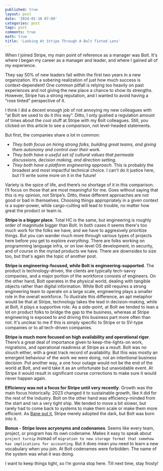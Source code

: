 ```yaml
---
published: true
layout: post
date: '2024-01-16 07:00'
categories: post
tags: post
comments: true
math: true
title: 'Looking At Stripe Through A Bolt Tinted Lens'
---
```

When I joined Stripe, my main point of reference as a manager was Bolt. It's where I began my career as a manager and leader, and where I gained all of my experience. 

They say 50% of new leaders fail within the first two years in a new organization. It’s a sobering realization of just how much success is context-dependent! 
One common pitfall is relying too heavily on past experiences and not giving the new place a chance to show its strengths. 
However, Stripe has a strong reputation, and I wanted to avoid having a “rose tinted” perspective of it.

I think I did a decent enough job of not annoying my new colleagues with “at Bolt we used to do it this way”.
Ditto, I only gushed a regulation amount of times about the cool stuff at Stripe with my Bolt colleagues.
Still, you clicked on this article to see a _comparison_, not level-headed statements.

But first, the companies share *a lot* in common:

- *They both focus on hiring strong folks, building great teams, and giving them autonomy and control over their work.*
- *They both have a useful set of cultural values that permeate discussions, decision making, and direction setting.*
- *They both have a platform engineering approach.* This is probably the broadest and most impactful technical choice. I can't do it justice here, but I'll write some more on it in the future!

Variety is the spice of life, and there’s no shortage of it in this comparison. I’ll focus on those that are most meaningful for me.
Goes without saying that this is my opinion, not Stripe’s. 
Ditto, these different approaches are not good or bad in themselves. Choosing things appropriately in a given context is a super-power, while 
cargo-culting will lead to trouble, no matter how great the product or team is.

**Stripe is a bigger place**. Total HC is the same, but engineering is roughly order of magnitude bigger than Bolt. In both cases it seems there's too much work
for the folks we have, and we have to aggresively prioritize things. But you can wander much more through various types of projects here before you
get to explore _everything_. There are folks working on programming language infra, or on low-level OS development, in security, and of course
in the myriad products we have. There are downsides to size too, but that's again the topic of another post.

**Stripe is engineering-focused, while Bolt is engineering-supported**. The product is technology-driven, the clients are typically tech-savvy companies, and a major portion of the workforce consists of engineers. On the other hand, Bolt operates in the physical world, dealing with tangible objects rather than digital information. While Bolt still requires a strong engineering team to operate on a large scale, engineering plays a smaller role in the overall workforce. To illustrate this difference, an apt metaphor would be that at Stripe, technology takes the lead in decision-making, while at Bolt, it plays a supportive role. As a side-point, at Bolt we tended to lean a lot on product folks to bridge the gap to the business, whereas at Stripe engineering is exposed to and driving this business part more often than not. It's unclear to me if this is simply specific to Stripe or to SV-type companies or to all tech-driven companies.

**Stripe is much more focused on high availability and operational rigor**. There’s a great deal of importance given to keep-the-lights-on work, 
migrations, and operational readiness at Stripe as a result.
Bolt was no slouch either, with a great track record of availability. 
But this was mostly an emergent behaviour of the work we were doing, not an intentional business decision. 
Put another way, a one hour outage would not be the end of the world at Bolt, and we’d take it as an unfortunate but unavoidable event.
At Stripe it would result in significant course corrections to make sure it would never happen again. 

**Efficiency was not a focus for Stripe until very recently**. Growth was the main focus historically. 2023 changed it to sustainable growth,
like it did for the rest of the industry. Bolt on the other hand was efficiency-minded from the start and ran a very tight ship.
We tended to move a bit slower, but rarely had to come back to systems to make them scale or make them more efficient.
As [Bane put it](https://www.youtube.com/watch?v=F157geaXp_w), Stripe merely adopted the dark, but Bolt was born into it.

**Bonus - Stripe loves acryonyms and codenames**. Seems like every team, project, or program has its own codename. Makes it easy to
speak about `project turnip` instead of `migration to new storage format that somehow has implications for accounting`. But it
does mean you need to learn a new vocabulary when you join. At Bolt codenames were forbidden. The name of the system was
what it was doing. 

I want to keep things tight, so I’m gonna stop here. Till next time, stay frosty!
